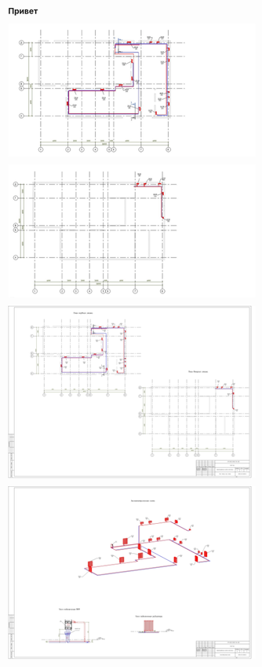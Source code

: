 ### Привет
![alt text](../Screenshots/Project3/Project3_1.jpg "")

![alt text](../Screenshots/Project3/Project3_2.jpg "")

![alt text](../Screenshots/Project3/Project3_view1.jpg "")

![alt text](../Screenshots/Project3/Project3_view2.jpg "")